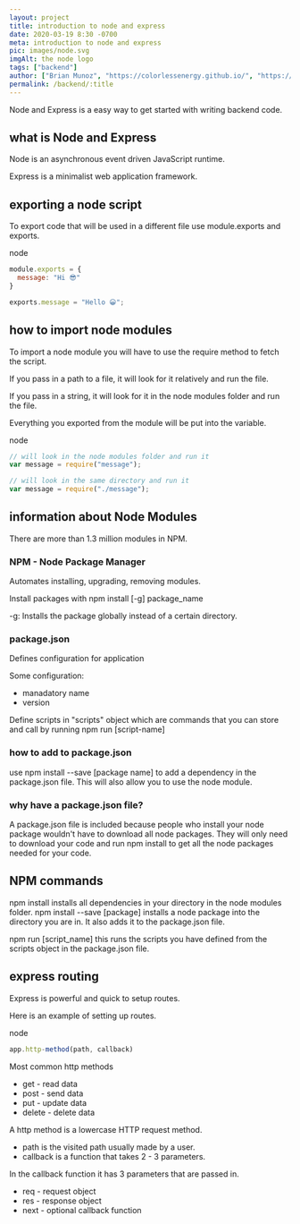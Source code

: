 ```yaml
---
layout: project
title: introduction to node and express
date: 2020-03-19 8:30 -0700
meta: introduction to node and express
pic: images/node.svg
imgAlt: the node logo
tags: ["backend"]
author: ["Brian Munoz", "https://colorlessenergy.github.io/", "https://github.com/colorlessenergy"]
permalink: /backend/:title
---
```


Node and Express is a easy way to get started with writing backend code.


## what is Node and Express

Node is an asynchronous event driven JavaScript runtime. 

Express is a minimalist web application framework. 

## exporting a node script

To export code that will be used in a different file use <span class="highlight__code">module.exports</span> and <span class="highlight__code">exports</span>.

<p class="highlight__file-desc">
  node
</p>

```javascript
module.exports = {
  message: "Hi 😎️"
}

exports.message = "Hello 😀️";
```

## how to import node modules

To import a node module you will have to use the <span class="highlight__code">require</span> method to fetch the script.

If you pass in a path to a file, it will look for it relatively and run the file.

If you pass in a string, it will look for it in the node modules folder and run the file. 

Everything you exported from the module will be put into the variable.

<p class="highlight__file-desc">
  node
</p>

```javascript
// will look in the node modules folder and run it
var message = require("message");

// will look in the same directory and run it
var message = require("./message");
```


## information about Node Modules

There are more than 1.3 million modules in NPM.

### NPM - Node Package Manager

Automates installing, upgrading, removing modules.

Install packages with <span class="highlight__code">npm install [-g] package_name</span>

<span class="highlight__code">-g</span>: Installs the package globally instead of a certain directory.

### package.json

Defines configuration for application

Some configuration:
* manadatory name
* version

Define scripts in "scripts" object which are commands that you can store and call by running <span class="highlight__code">npm run [script-name]</span>

### how to add to package.json

use <span class="highlight__code">npm install --save [package name]</span> to add a dependency in the package.json file. This will also allow you to use the node module.

### why have a package.json file?

A package.json file is included because people who install your node package wouldn't have to download all node packages. They will only need to download your code and run <span class="highlight__code">npm install</span> to get all the node packages needed for your code.

## NPM commands

<span class="highlight__code">npm install</span> installs all dependencies in your directory in the node modules folder.
<span class="highlight__code">npm install --save [package]</span> installs a node package into the directory you are in. It also adds it to the package.json file.

<span class="highlight__code">npm run [script_name]</span> this runs the scripts you have defined from the scripts object in the package.json file.



## express routing

Express is powerful and quick to setup routes.


Here is an example of setting up routes.


<p class="highlight__file-desc">
  node
</p>

```javascript
app.http-method(path, callback)
```

Most common http methods
* <span class="highlight__code">get</span> - read data
* <span class="highlight__code">post</span> - send data
* <span class="highlight__code">put</span> - update data
* <span class="highlight__code">delete</span> - delete data

A http method is a lowercase HTTP request method. 
* <span class="highlight__code">path</span> is the visited path usually made by a user. 
* <span class="highlight__code">callback</span> is a function that takes 2 - 3 parameters.

In the callback function it has 3 parameters that are passed in.

* <span class="highlight__code">req</span> - request object
* <span class="highlight__code">res</span> - response object
* <span class="highlight__code">next</span> - optional callback function

